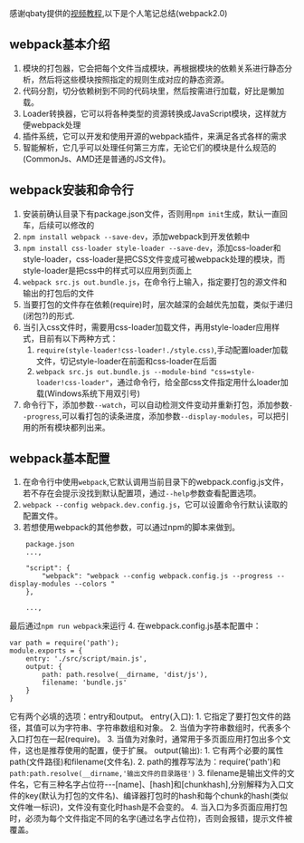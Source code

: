 感谢qbaty提供的[视频教程](http://www.imooc.com/learn/802213),以下是个人笔记总结(webpack2.0)

## webpack基本介绍
1. 模块的打包器，它会把每个文件当成模块，再根据模块的依赖关系进行静态分析，然后将这些模块按照指定的规则生成对应的静态资源。
2. 代码分割，切分依赖树到不同的代码块里，然后按需进行加载，好比是懒加载。
3. Loader转换器，它可以将各种类型的资源转换成JavaScript模块，这样就方便webpack处理
4. 插件系统，它可以开发和使用开源的webpack插件，来满足各式各样的需求
5. 智能解析，它几乎可以处理任何第三方库，无论它们的模块是什么规范的(CommonJs、AMD还是普通的JS文件)。


## webpack安装和命令行 
1. 安装前确认目录下有package.json文件，否则用`npm init`生成，默认一直回车，后续可以修改的
2. `npm install webpack --save-dev`，添加webpack到开发依赖中
3. `npm install css-loader style-loader --save-dev`，添加css-loader和style-loader，css-loader是把CSS文件变成可被webpack处理的模块，而style-loader是把css中的样式可以应用到页面上
4. `webpack src.js out.bundle.js`，在命令行上输入，指定要打包的源文件和输出的打包后的文件
5. 当要打包的文件存在依赖(require)时，层次越深的会越优先加载，类似于递归(闭包?)的形式.
6. 当引入css文件时，需要用css-loader加载文件，再用style-loader应用样式，目前有以下两种方式：
	1. `require(style-loader!css-loader!./style.css)`,手动配置loader加载文件，切记style-loader在前面和css-loader在后面
	2. `webpack src.js out.bundle.js --module-bind "css=style-loader!css-loader"`，通过命令行，给全部css文件指定用什么loader加载(Windows系统下用双引号)
7. 命令行下，添加参数`--watch`，可以自动检测文件变动并重新打包，添加参数`--progress`,可以看打包的读条进度，添加参数`--display-modules`，可以把引用的所有模块都列出来。

## webpack基本配置
1. 在命令行中使用`webpack`,它默认调用当前目录下的webpack.config.js文件，若不存在会提示没找到默认配置项，通过`--help`参数查看配置选项。
2. `webpack --config webpack.dev.config.js`，它可以设置命令行默认读取的配置文件。
3. 若想使用webpack的其他参数，可以通过npm的脚本来做到。
```
	package.json
	...,

	"script": {
		"webpack": "webpack --config webpack.config.js --progress --display-modules --colors "
	},

	...,
```
最后通过`npm run webpack`来运行
4. 在webpack.config.js基本配置中：
```
var path = require('path');
module.exports = {
	entry: './src/script/main.js',
	output: {
		path: path.resolve(__dirname, 'dist/js'),
		filename: 'bundle.js'
	}
}
```
它有两个必填的选项：entry和output。
	entry(入口):
		1. 它指定了要打包文件的路径，其值可以为字符串、字符串数组和对象。
		2. 当值为字符串数组时，代表多个入口打包在一起(require)。
		3. 当值为对象时，通常用于多页面应用打包出多个文件，这也是推荐使用的配置，便于扩展。 
	output(输出):
		1. 它有两个必要的属性path(文件路径)和filename(文件名).
		2. path的推荐写法为：require('path')和`path:path.resolve(__dirname,'输出文件的目录路径')`
		3. filename是输出文件的文件名，它有三种名字占位符---[name]、[hash]和[chunkhash],分别解释为入口文件的key(默认为打包的文件名)、编译器打包时的hash和每个chunk的hash(类似文件唯一标识)，文件没有变化时hash是不会变的。
		4. 当入口为多页面应用打包时，必须为每个文件指定不同的名字(通过名字占位符)，否则会报错，提示文件被覆盖。



































